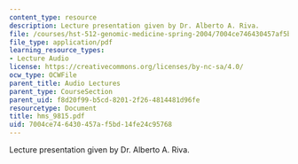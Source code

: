 ```yaml
---
content_type: resource
description: Lecture presentation given by Dr. Alberto A. Riva.
file: /courses/hst-512-genomic-medicine-spring-2004/7004ce746430457af5bd14fe24c95768_hms_9815.pdf
file_type: application/pdf
learning_resource_types:
- Lecture Audio
license: https://creativecommons.org/licenses/by-nc-sa/4.0/
ocw_type: OCWFile
parent_title: Audio Lectures
parent_type: CourseSection
parent_uid: f8d20f99-b5cd-8201-2f26-4814481d96fe
resourcetype: Document
title: hms_9815.pdf
uid: 7004ce74-6430-457a-f5bd-14fe24c95768
---
```

Lecture presentation given by Dr. Alberto A. Riva.